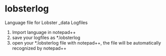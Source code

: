 # lobsterlog
Language file for Lobster _data Logfiles

1. Import language in notepad++ 
2. save your logfiles as *.lobsterlog
3. open your *.lobsterlog file with notepad++, the file will be automatically recognized by notepad++
